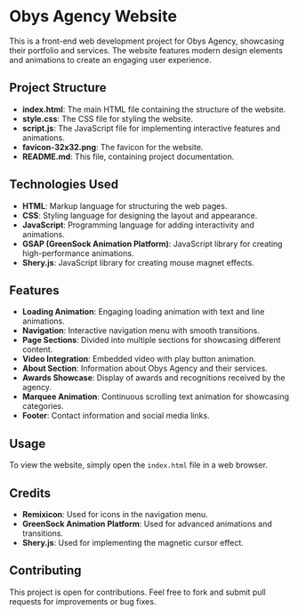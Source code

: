 # Obys Agency Website

This is a front-end web development project for Obys Agency, showcasing their portfolio and services. The website features modern design elements and animations to create an engaging user experience.

## Project Structure

- **index.html**: The main HTML file containing the structure of the website.
- **style.css**: The CSS file for styling the website.
- **script.js**: The JavaScript file for implementing interactive features and animations.
- **favicon-32x32.png**: The favicon for the website.
- **README.md**: This file, containing project documentation.

## Technologies Used

- **HTML**: Markup language for structuring the web pages.
- **CSS**: Styling language for designing the layout and appearance.
- **JavaScript**: Programming language for adding interactivity and animations.
- **GSAP (GreenSock Animation Platform)**: JavaScript library for creating high-performance animations.
- **Shery.js**: JavaScript library for creating mouse magnet effects.

## Features

- **Loading Animation**: Engaging loading animation with text and line animations.
- **Navigation**: Interactive navigation menu with smooth transitions.
- **Page Sections**: Divided into multiple sections for showcasing different content.
- **Video Integration**: Embedded video with play button animation.
- **About Section**: Information about Obys Agency and their services.
- **Awards Showcase**: Display of awards and recognitions received by the agency.
- **Marquee Animation**: Continuous scrolling text animation for showcasing categories.
- **Footer**: Contact information and social media links.

## Usage

To view the website, simply open the `index.html` file in a web browser.

## Credits

- **Remixicon**: Used for icons in the navigation menu.
- **GreenSock Animation Platform**: Used for advanced animations and transitions.
- **Shery.js**: Used for implementing the magnetic cursor effect.

## Contributing

This project is open for contributions. Feel free to fork and submit pull requests for improvements or bug fixes.
